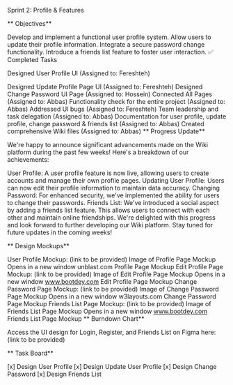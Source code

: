 Sprint 2: Profile & Features

** Objectives**

Develop and implement a functional user profile system.
Allow users to update their profile information.
Integrate a secure password change functionality.
Introduce a friends list feature to foster user interaction.
✅ Completed Tasks

Designed User Profile UI (Assigned to: Fereshteh)

Designed Update Profile Page UI (Assigned to: Fereshteh)
Designed Change Password UI Page (Assigned to: Hossein)
Connected All Pages (Assigned to: Abbas)
Functionality check for the entire project (Assigned to: Abbas)
Addressed UI bugs (Assigned to: Fereshteh)
Team leadership and task delegation (Assigned to: Abbas)
Documentation for user profile, update profile, change password & friends list (Assigned to: Abbas)
Created comprehensive Wiki files (Assigned to: Abbas)
** Progress Update**

We're happy to announce significant advancements made on the Wiki platform during the past few weeks! Here's a breakdown of our achievements:

User Profile: A user profile feature is now live, allowing users to create accounts and manage their own profile pages.
Updating User Profile: Users can now edit their profile information to maintain data accuracy.
Changing Password: For enhanced security, we've implemented the ability for users to change their passwords.
Friends List: We've introduced a social aspect by adding a friends list feature. This allows users to connect with each other and maintain online friendships.
We're delighted with this progress and look forward to further developing our Wiki platform. Stay tuned for future updates in the coming weeks!

** Design Mockups**

User Profile Mockup: (link to be provided)
Image of Profile Page Mockup Opens in a new window 
unblast.com
Profile Page Mockup
Edit Profile Page Mockup: (link to be provided)
Image of Edit Profile Page Mockup Opens in a new window 
www.bootdey.com
Edit Profile Page Mockup
Change Password Page Mockup: (link to be provided)
Image of Change Password Page Mockup Opens in a new window 
w3layouts.com
Change Password Page Mockup
Friends List Page Mockup: (link to be provided)
Image of Friends List Page Mockup Opens in a new window 
www.bootdey.com
Friends List Page Mockup
** Burndown Chart**

Access the UI design for Login, Register, and Friends List on Figma here: (link to be provided)

** Task Board**

[x] Design User Profile
[x] Design Update User Profile
[x] Design Change Password
[x] Design Friends List